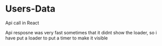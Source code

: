 # Users-Data 
Api call in React

Api resposne was very fast sometimes that it didnt show the loader, so i have put a loader to put a timer to make it visible
